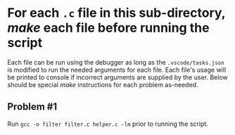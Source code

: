 # For each `.c` file in this sub-directory, _make_ each file before running the script

Each file can be run using the debugger as long as the `.vscode/tasks.json` is modified to run the needed arguments for each file. Each file's usage will be printed to console if incorrect arguments are supplied by the user. Below should be special _make_ instructions for each problem as-needed.

## Problem #1

Run `gcc -o filter filter.c helper.c -lm` prior to running the script.
